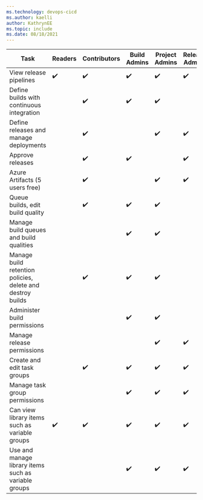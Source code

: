 ```yaml
---
ms.technology: devops-cicd
ms.author: kaelli
author: KathrynEE
ms.topic: include
ms.date: 08/18/2021
---
```



|Task|Readers|Contributors|Build Admins|Project Admins|Release Admins|
|----|-------|------------|------------|--------------|--------------|
|View release pipelines|✔️|✔️|✔️|✔️|✔️|
|Define builds with continuous integration|  |✔️|✔️|✔️|  |
|Define releases and manage deployments|  |✔️| |✔️|✔️|  
|Approve releases| | ✔️ |✔️|  |✔️|✔️|
|Azure Artifacts (5 users free)|  |✔️|  |✔️|✔️|
|Queue builds, edit build quality| |✔️|✔️|✔️|  |
|Manage build queues and build qualities|  |  |✔️|✔️|
|Manage build retention policies, delete and destroy builds|  |✔️|✔️|✔️|  |
|Administer build permissions|  |  |✔️|✔️|  |
|Manage release permissions|  |  |  |✔️|✔️|
|Create and edit task groups |  |✔️|✔️|✔️|✔️|
|Manage task group permissions|  |  |✔️|✔️|✔️|
|Can view library items such as variable groups |✔️|✔️|✔️|✔️|✔️|
|Use and manage library items such as variable groups |  |  |✔️|✔️|✔️|



<!--- Updated to support Azure DevOps Services + Azure DevOps Services Build and Release 

Administer build permissions
Delete build pipeline
Delete builds
Destroy builds
Edit build pipeline
Edit build quality
Manage build qualities
Manage build queue
Override check-in validation by build
Queue builds
Retain indefinitely
Stop builds
Update build information

View build pipeline
View builds


-->